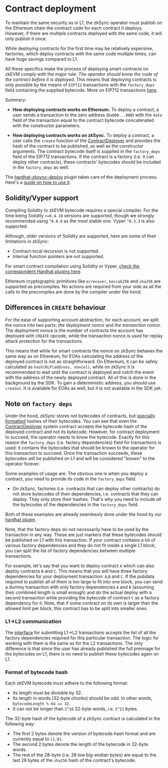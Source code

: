 # Contract deployment

To maintain the same security as in L1, the zkSync operator must publish on the Ethereum chain the contract code for each contract it deploys. However, if there are multiple contracts deployed with the same code, it will only publish it once.

While deploying contracts for the first time may be relatively expensive, factories, which deploy contracts with the same code multiple times, can have huge savings compared to L1.

All these specifics make the process of deploying smart contracts on zkEVM comply with the major rule: _The operator should know the code of the contract before it is deployed_. This means that deploying contracts is only possible by the means of `EIP712` transactions with the `factory_deps` field containing the supplied bytecode. More on EIP712 transactions [here](../../../api/api.md#eip712).

Summary:

- **How deploying contracts works on Ethereum.**
  To deploy a contract, a user sends a transaction to the zero address (`0x000...000`) with the `data` field of the transaction equal to the contract bytecode concatenated with the constructor parameters.

- **How deploying contracts works on zkSync.**
  To deploy a contract, a user calls the `create` function of the [ContractDeployer](./system-contracts.md#contractdeployer) and provides the hash of the contract to be published, as well as the constructor arguments. The contract bytecode itself is supplied in the `factory_deps` field of the EIP712 transactions. If the contract is a factory (i.e. it can deploy other contracts), these contracts' bytecodes should be included in the `factory_deps` as well.

The [hardhat-zksync-deploy](../../../api/hardhat) plugin takes care of the deployment process. Here's a [guide on how to use it](../../../api/hardhat/getting-started.md).

## Solidity/Vyper support

Compiling Solidity to zkEVM bytecode requires a special compiler. For the time being Solidity `>=0.4.10` versions are supported, though we strongly recommended using `^0.8.0` as the most stable one. Vyper `^0.3.3` is also supported.

Although, older versions of Solidity are supported, here are some of their limitations in zkSync:
- Contract-local recursion is not supported.
- Internal function pointers are not supported. 

For smart contract compilation using Solidity or Vyper, [check the correspondent Hardhat plugins here](../../../api/hardhat/plugins.md).

Ethereum cryptographic primitives like `ecrecover`, `keccak256` and `sha256` are supported as precompiles. No actions are required from your side as all the calls to the precompiles are done by the compiler under the hood.

## Differences in `CREATE` behaviour

For the ease of supporting account abstraction, for each account, we split the nonce into two parts: _the deployment nonce_ and _the transaction nonce_. The deployment nonce is the number of contracts the account has deployed with `CREATE` opcode, while the transaction nonce is used for replay attack protection for the transactions.

This means that while for smart contracts the nonce on zkSync behaves the same way as on Ethereum, for EOAs calculating the address of the deployed contract is not as straightforward. On Ethereum, it can be safely calculated as `hash(RLP[address, nonce])`, while on zkSync it is recommended to wait until the contract is deployed and catch the event with the address of the newly deployed contract. All of this is done in the background by the SDK.
To gain a deterministic address, you should use `create2`. It is available for EOAs as well, but it is not available in the SDK yet.

## Note on `factory deps`

Under the hood, zkSync stores not bytecodes of contracts, but [specially formatted](#format-of-bytecode-hash) hashes of their bytecodes. You can see that even the [ContractDeployer](./system-contracts.md#contractdeployer) system contract accepts the bytecode hash of the deployed contract and not its bytecode. However, for contract deployment to succeed, the operator needs to know the bytecode. Exactly for this reason the `factory_deps` (i.e. factory dependencies) field for transactions is used: it contains the bytecodes that should be known to the operator for this transaction to succeed. Once the transaction succeeds, these bytecodes will be published on L1 and will be considered "known" to the operator forever.

Some examples of usage are:
The obvious one is when you deploy a contract, you need to provide its code in the `factory_deps` field.
- On zkSync, factories (i.e. contracts that can deploy other contracts) do not store bytecodes of their dependencies, i.e. contracts that they can deploy. They only store their hashes. That's why you need to include *all* the bytecodes of the dependencies in the `factory_deps` field.

Both of these examples are already seamlessly done under the hood by our [hardhat plugin](../../../api/hardhat/getting-started.md).

Note, that the factory deps do not necessarily have to be used by the transaction in any way. These are just markers that these bytecodes should be published on L1 with this transaction. If your contract contains a lot of various factory dependencies and they do not fit inside a single L1 block, you can split the list of factory dependencies between multiple transactions. 

For example, let's say that you want to deploy contract `A` which can also deploy contracts `B` and `C`. This means that you will have three factory dependencies for your deployment transaction: `A`,`B` and `C`. If the pubdata required to publish all of them is too large to fit into one block, you can send a dummy transaction with only factory dependencies `A` and `B` (assuming their combined length is small enough) and do the actual deploy with a second transaction while providing the bytecode of contract `C` as a factory dependency for it. Note, that if some contract *on its own* is larger than the allowed limit per block, this contract has to be split into smaller ones.

### L1->L2 communication

The [interface](https://github.com/matter-labs/v2-testnet-contracts/blob/main/l1/contracts/zksync/interfaces/IMailbox.sol#L76) for submitting L1->L2 transactions accepts the list of all the factory dependencies required for this particular transaction. The logic for working with them is the same as for the L2 transactions. The only difference is that since the user has already published the full preimage for the bytecodes on L1, there is no need to publish these bytecodes again on L1.

### Format of bytecode hash

Each zkEVM bytecode must adhere to the following format:

- Its length must be divisible by 32.
- Its length in words (32-byte chunks) should be odd. In other words, `bytecodeLength % 64 == 32`.
- It can not be longer than `2^16` 32-byte words, i.e. `2^21` bytes.

The 32-byte hash of the bytecode of a zkSync contract is calculated in the following way:

- The first 2 bytes denote the version of bytecode hash format and are currently equal to `[1,0]`.
- The second 2 bytes denote the length of the bytecode in 32-byte words. 
- The rest of the 28-byte (i.e. 28 low big-endian bytes) are equal to the last 28 bytes of the `sha256` hash of the contract's bytecode.
